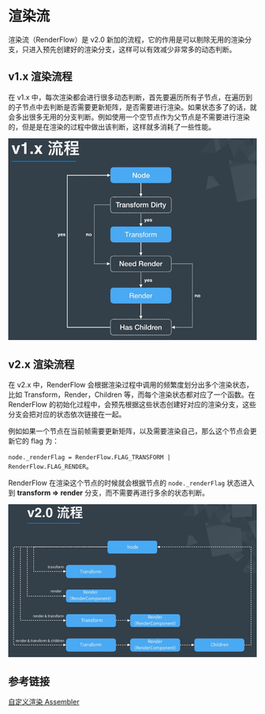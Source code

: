 # 渲染流

渲染流（RenderFlow）是 v2.0 新加的流程，它的作用是可以剔除无用的渲染分支，只进入预先创建好的渲染分支，这样可以有效减少非常多的动态判断。

## v1.x 渲染流程

在 v1.x 中，每次渲染都会进行很多动态判断，首先要遍历所有子节点，在遍历到的子节点中去判断是否需要更新矩阵，是否需要进行渲染。如果状态多了的话，就会多出很多无用的分支判断。例如使用一个空节点作为父节点是不需要进行渲染的，但是是在渲染的过程中做出该判断，这样就多消耗了一些性能。

![v1.x 流程](./render-flow/render-flow-1.png)

## v2.x 渲染流程

在 v2.x 中，RenderFlow 会根据渲染过程中调用的频繁度划分出多个渲染状态，比如 Transform，Render，Children 等，而每个渲染状态都对应了一个函数。在 RenderFlow 的初始化过程中，会预先根据这些状态创建好对应的渲染分支，这些分支会把对应的状态依次链接在一起。

例如如果一个节点在当前帧需要更新矩阵，以及需要渲染自己，那么这个节点会更新它的 flag 为：

`node._renderFlag = RenderFlow.FLAG_TRANSFORM | RenderFlow.FLAG_RENDER`。

RenderFlow 在渲染这个节点的时候就会根据节点的 `node._renderFlag` 状态进入到 **transform => render** 分支，而不需要再进行多余的状态判断。

![v2.x 流程](./render-flow/render-flow-2.png)

## 参考链接

[自定义渲染 Assembler](https://forum.cocos.org/t/demo/95087)
